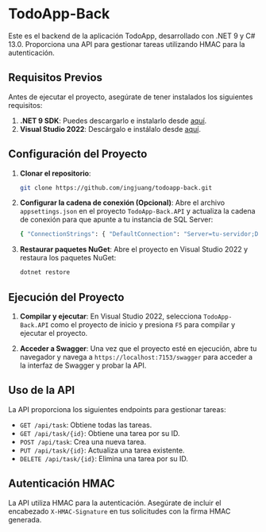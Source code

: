 # TodoApp-Back

Este es el backend de la aplicación TodoApp, desarrollado con .NET 9 y C# 13.0. Proporciona una API para gestionar tareas utilizando HMAC para la autenticación.

## Requisitos Previos

Antes de ejecutar el proyecto, asegúrate de tener instalados los siguientes requisitos:

1. **.NET 9 SDK**: Puedes descargarlo e instalarlo desde [aquí](https://dotnet.microsoft.com/download/dotnet/9.0).
2. **Visual Studio 2022**: Descárgalo e instálalo desde [aquí](https://visualstudio.microsoft.com/vs/).

## Configuración del Proyecto

1. **Clonar el repositorio**:

   ```sh
   git clone https://github.com/ingjuang/todoapp-back.git
   ```

2. **Configurar la cadena de conexión (Opcional)**:
   Abre el archivo `appsettings.json` en el proyecto `TodoApp-Back.API` y actualiza la cadena de conexión para que apunte a tu instancia de SQL Server:

   ```sh
   { "ConnectionStrings": { "DefaultConnection": "Server=tu-servidor;Database=TodoAppDb;User Id=tu-usuario;Password=tu-contraseña;" }, "HmacSettings": { "SecretKey": "tu-clave-secreta" } }
   ```
3. **Restaurar paquetes NuGet**:
   Abre el proyecto en Visual Studio 2022 y restaura los paquetes NuGet:

   ```sh
   dotnet restore
   ```

## Ejecución del Proyecto

1. **Compilar y ejecutar**:
   En Visual Studio 2022, selecciona `TodoApp-Back.API` como el proyecto de inicio y presiona `F5` para compilar y ejecutar el proyecto.

2. **Acceder a Swagger**:
   Una vez que el proyecto esté en ejecución, abre tu navegador y navega a `https://localhost:7153/swagger` para acceder a la interfaz de Swagger y probar la API.

## Uso de la API

La API proporciona los siguientes endpoints para gestionar tareas:

- `GET /api/task`: Obtiene todas las tareas.
- `GET /api/task/{id}`: Obtiene una tarea por su ID.
- `POST /api/task`: Crea una nueva tarea.
- `PUT /api/task/{id}`: Actualiza una tarea existente.
- `DELETE /api/task/{id}`: Elimina una tarea por su ID.

## Autenticación HMAC

La API utiliza HMAC para la autenticación. Asegúrate de incluir el encabezado `X-HMAC-Signature` en tus solicitudes con la firma HMAC generada.
